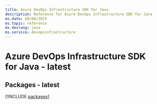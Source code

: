 ```yaml
---
title: Azure DevOps Infrastructure SDK for Java
description: Reference for Azure DevOps Infrastructure SDK for Java
ms.date: 09/08/2025
ms.topic: reference
ms.devlang: java
ms.service: devopsinfrastructure
---
```

# Azure DevOps Infrastructure SDK for Java - latest
## Packages - latest
[!INCLUDE [packages](devops-infrastructure-index.md)]